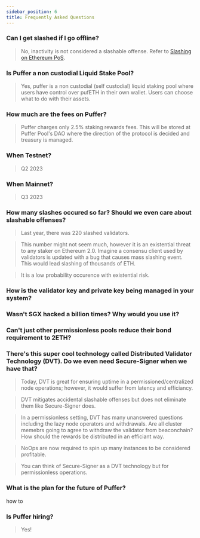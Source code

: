 ```yaml
---
sidebar_position: 6
title: Frequently Asked Questions
---
```


### Can I get slashed if I go offline?

> No, inactivity is not considered a slashable offense. Refer to [Slashing on Ethereum PoS](background/slash.md).

### Is Puffer a non custodial Liquid Stake Pool?

> Yes, puffer is a non custodial (self custodial) liquid staking pool where users have control over pufETH in their own wallet.
> Users can choose what to do with their assets.

### How much are the fees on Puffer?

> Puffer charges only 2.5% staking rewards fees. This will be stored at Puffer Pool's DAO where the direction of the protocol is decided and treasury is managed.

### When Testnet?

> Q2 2023

### When Mainnet?

> Q3 2023

### How many slashes occured so far? Should we even care about slashable offenses?

> Last year, there was 220 slashed validators.

> This number might not seem much, however it is an existential threat to any staker on Ethereum 2.0. Imagine a consensu client used by validators is updated with a bug that causes mass slashing event. This would lead slashing of thousands of ETH.

> It is a low probability occurence with existential risk.

### How is the validator key and private key being managed in your system?

### Wasn't SGX hacked a billion times? Why would you use it?

### Can't just other permissionless pools reduce their bond requirement to 2ETH?

### There's this super cool technology called Distributed Validator Technology (DVT). Do we even need Secure-Signer when we have that?

> Today, DVT is great for ensuring uptime in a permissioned/centralized node operations; however, it would suffer from latency and efficiancy.

> DVT mitigates accidental slashable offenses but does not eliminate them like Secure-Signer does.

> In a permissionless setting, DVT has many unanswered questions including the lazy node operators and withdrawals. Are all cluster memebrs going to agree to withdraw the validator from beaconchain? How should the rewards be distributed in an efficiant way.

> NoOps are now required to spin up many instances to be considered profitable.

> You can think of Secure-Signer as a DVT technology but for permissionless operations.

### What is the plan for the future of Puffer?

how to

### Is Puffer hiring?

> Yes!
